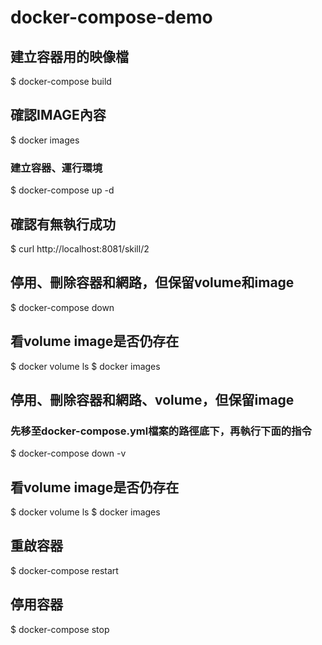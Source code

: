 # docker-compose-demo
## 建立容器用的映像檔
$ docker-compose build

## 確認IMAGE內容
$ docker images

### 建立容器、運行環境
$ docker-compose up -d
## 確認有無執行成功
$ curl http://localhost:8081/skill/2
## 停用、刪除容器和網路，但保留volume和image
$ docker-compose down
## 看volume image是否仍存在
$ docker volume ls
$ docker images
## 停用、刪除容器和網路、volume，但保留image
### 先移至docker-compose.yml檔案的路徑底下，再執行下面的指令
$ docker-compose down -v
## 看volume image是否仍存在
$ docker volume ls
$ docker images

## 重啟容器
$ docker-compose restart

## 停用容器
$ docker-compose stop
